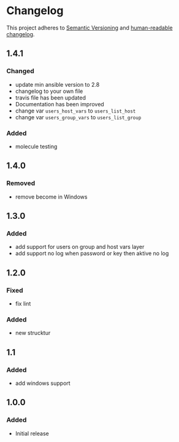 # Changelog

This project adheres to [Semantic Versioning](https://semver.org/spec/v2.0.0.html)
and [human-readable changelog](https://keepachangelog.com/en/1.0.0/).

## 1.4.1

### Changed

- update min ansible version to 2.8
- changelog to your own file
- travis file has been updated
- Documentation has been improved
- change var `users_host_vars` to `users_list_host`
- change var `users_group_vars` to `users_list_group`

### Added

- molecule testing

## 1.4.0

### Removed

- remove become in Windows

## 1.3.0

### Added

- add support for users on group and host vars layer
- add support no log when password or key then aktive no log

## 1.2.0

### Fixed

- fix lint

### Added

- new strucktur

## 1.1

### Added

- add windows support

## 1.0.0

### Added

- Initial release
